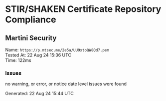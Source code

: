 # STIR/SHAKEN Certificate Repository Compliance

## Martini Security

Name: `https://p.mtsec.me/2e5a/UU9xtoQW8Qd7.pem`\
Tested At: 22 Aug 24 15:36 UTC\
Time: 122ms

### Issues

no warning, or error, or notice date level issues were found

Generated: 22 Aug 24 15:44 UTC